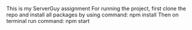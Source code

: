 This is my ServerGuy assignment
For running the project, first clone the repo and install all packages by using command: npm install
Then on terminal run command: npm start
